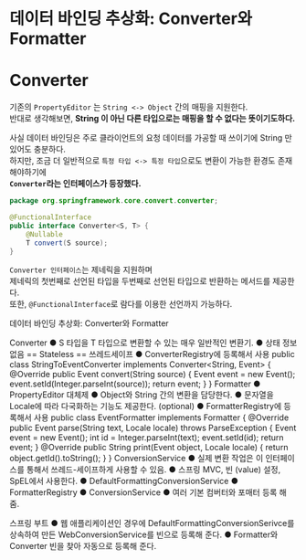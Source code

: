 데이터 바인딩 추상화: Converter와 Formatter
=================================================  
  
# Converter   
기존의 `PropertyEditor` 는 `String <-> Object` 간의 매핑을 지원한다.         
반대로 생각해보면, **String 이 아닌 다른 타입으로는 매핑을 할 수 없다는 뜻이기도하다.**      
      
사실 데이터 바인딩은 주로 클라이언트의 요청 데이터를 가공할 때 쓰이기에 String 만 있어도 충분하다.            
하지만, 조금 더 일반적으로 `특정 타입 <-> 특정 타입`으로도 변환이 가능한 환경도 존재해야하기에         
**`Converter`라는 인터페이스가 등장했다.**       

```java
package org.springframework.core.convert.converter;

@FunctionalInterface
public interface Converter<S, T> {
    @Nullable
    T convert(S source);
}
```
`Converter 인터페이스`는 제네릭을 지원하며        
제네릭의 첫번째로 선언된 타입을 두번째로 선언된 타입으로 반환하는 메서드를 제공한다.       
또한, `@FunctionalInterface`로 람다를 이용한 선언까지 가능하다.     









데이터 바인딩 추상화: Converter와
Formatter

Converter
● S 타입을 T 타입으로 변환할 수 있는 매우 일반적인 변환기.
● 상태 정보 없음 == Stateless == 쓰레드세이프
● ConverterRegistry에 등록해서 사용
public class StringToEventConverter implements Converter<String, Event> {
@Override
public Event convert(String source) {
Event event = new Event();
event.setId(Integer.parseInt(source));
return event;
}
}
Formatter
● PropertyEditor 대체제
● Object와 String 간의 변환을 담당한다.
● 문자열을 Locale에 따라 다국화하는 기능도 제공한다. (optional)
● FormatterRegistry에 등록해서 사용
public class EventFormatter implements Formatter<Event> {
@Override
public Event parse(String text, Locale locale) throws ParseException {
Event event = new Event();
int id = Integer.parseInt(text);
event.setId(id);
return event;
}
@Override
public String print(Event object, Locale locale) {
return object.getId().toString();
}
}
ConversionService
● 실제 변환 작업은 이 인터페이스를 통해서 쓰레드-세이프하게 사용할 수 있음.
● 스프링 MVC, 빈 (value) 설정, SpEL에서 사용한다.
● DefaultFormattingConversionService
● FormatterRegistry
● ConversionService
● 여러 기본 컴버터와 포매터 등록 해 줌.

스프링 부트
● 웹 애플리케이션인 경우에 DefaultFormattingConversionSerivce를 상속하여 만든
WebConversionService를 빈으로 등록해 준다.
● Formatter와 Converter 빈을 찾아 자동으로 등록해 준다.
